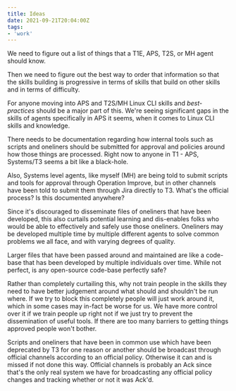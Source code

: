 ```yaml
---
title: Ideas
date: 2021-09-21T20:04:00Z
tags:
- 'work'
---
```


We need to figure out a list of things that a T1E, APS, T2S, or MH agent should
know. 

Then we need to figure out the best way to order that information so that the
skills building is progressive in terms of skills that build on other skills
and in terms of difficulty.

For anyone moving into APS and T2S/MH Linux CLI skills and _best-practices_
should be a major part of this. We're seeing significant gaps in the skills of
agents specifically in APS it seems, when it comes to Linux CLI skills and
knowledge.

There needs to be documentation regarding how internal tools such as scripts and
oneliners should be submitted for approval and policies around how those things
are processed. Right now to anyone in T1 - APS, Systems/T3 seems a bit like a
black-hole. 

Also, Systems level agents, like myself (MH) are being told to submit scripts
and tools for approval through Operation Improve, but in other channels have
been told to submit them through Jira directly to T3. What's the official
process? Is this documented anywhere?

Since it's discouraged to disseminate files of oneliners that have been
developed, this also curtails potential learning and dis-enables folks who would
be able to effectively and safely use those oneliners. Oneliners may be
developed multiple time by multiple different agents to solve common problems we
all face, and with varying degrees of quality. 

Larger files that have been passed around and maintained are like a code-base
that has been developed by multiple individuals over time. While not perfect, is
any open-source code-base perfectly safe?

Rather than completely curtailing this, why not train people in the skills they
need to have better judgement around what should and shouldn't be run where. If
we try to block this completely people will just work around it, which in some
cases may in-fact be worse for us. We have more control over it if we train
people up right not if we just try to prevent the dissemination of useful tools. 
If there are too many barriers to getting things approved people won't bother.

Scripts and oneliners that have been in common use which have been deprecated by
T3 for one reason or another should be broadcast through official channels
according to an official policy. Otherwise it can and is missed if not done this
way. Official channels is probably an Ack since that's the only real system we
have for broadcasting any official policy changes and tracking whether or not it
was Ack'd. 


